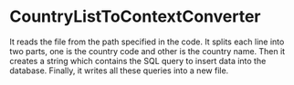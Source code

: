 # CountryListToContextConverter

It reads the file from the path specified in the code.
It splits each line into two parts, one is the country code and other is the country name.
Then it creates a string which contains the SQL query to insert data into the database.
Finally, it writes all these queries into a new file.
